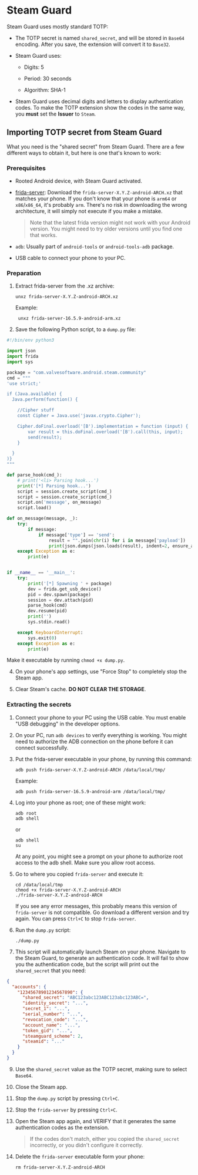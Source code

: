 # Steam Guard

Steam Guard uses mostly standard TOTP:

 - The TOTP secret is named `shared_secret`, and will be stored in `Base64`
   encoding. After you save, the extension will convert it to `Base32`.

 - Steam Guard uses:

     - Digits: 5

     - Period: 30 seconds

     - Algorithm: SHA-1

 - Steam Guard uses decimal digits and letters to display authentication codes. To make
   the TOTP extension show the codes in the same way, you **must** set the **Issuer** to
   `Steam`.


## Importing TOTP secret from Steam Guard

What you need is the "shared secret" from Steam Guard. There are a few different ways to
obtain it, but here is one that's known to work:

### Prerequisites

 - Rooted Android device, with Steam Guard activated.

 - [frida-server](https://github.com/frida/frida/releases): Download the
   `frida-server-X.Y.Z-android-ARCH.xz` that matches your phone. If you don't know that
   your phone is `arm64` or `x86`/`x86_64`, it's probably `arm`. There's no risk in
   downloading the wrong architecture, it will simply not execute if you make a mistake.

   > Note that the latest frida version might not work with your Android version. You might need
   > to try older versions until you find one that works.

 - `adb`: Usually part of `android-tools` or `android-tools-adb` package.

 - USB cable to connect your phone to your PC.


### Preparation

1. Extract frida-server from the .xz archive:

       unxz frida-server-X.Y.Z-android-ARCH.xz

    Example:

        unxz frida-server-16.5.9-android-arm.xz

2. Save the following Python script, to a `dump.py` file:

```python
#!/bin/env python3

import json
import frida
import sys

package = "com.valvesoftware.android.steam.community"
cmd = """
'use strict;'

if (Java.available) {
  Java.perform(function() {

    //Cipher stuff
    const Cipher = Java.use('javax.crypto.Cipher');

    Cipher.doFinal.overload('[B').implementation = function (input) {
        var result = this.doFinal.overload('[B').call(this, input);
        send(result);
    }

  }
)}
"""

def parse_hook(cmd_):
    # print('<li> Parsing hook...')
    print('[*] Parsing hook...')
    script = session.create_script(cmd_)
    script = session.create_script(cmd_)
    script.on('message', on_message)
    script.load()

def on_message(message, _):
    try:
        if message:
            if message['type'] == 'send':
                result = "".join(chr(i) for i in message['payload'])
                print(json.dumps(json.loads(result), indent=2, ensure_ascii=False))
    except Exception as e:
        print(e)


if __name__ == '__main__':
    try:
        print('[*] Spawning ' + package)
        dev = frida.get_usb_device()
        pid = dev.spawn(package)
        session = dev.attach(pid)
        parse_hook(cmd)
        dev.resume(pid)
        print('')
        sys.stdin.read()

    except KeyboardInterrupt:
        sys.exit(0)
    except Exception as e:
        print(e)
```

   Make it executable by running `chmod +x dump.py`.

4. On your phone's app settings, use "Force Stop" to completely stop the Steam app.

5. Clear Steam's cache. **DO NOT CLEAR THE STORAGE**.


### Extracting the secrets

1. Connect your phone to your PC using the USB cable. You must enable "USB debugging" in
   the developer options.
   
2. On your PC, run `adb devices` to verify everything is working. You might need to
   authorize the ADB connection on the phone before it can connect successfully.
   
3. Put the frida-server executable in your phone, by running this command:

       adb push frida-server-X.Y.Z-android-ARCH /data/local/tmp/

   Example:
   
       adb push frida-server-16.5.9-android-arm /data/local/tmp/

4. Log into your phone as root; one of these might work:
   
       adb root
       adb shell

   or
   
       adb shell
       su
   
   At any point, you might see a prompt on your phone to authorize root access to the adb
   shell. Make sure you allow root access.

5. Go to where you copied `frida-server` and execute it:

       cd /data/local/tmp
       chmod +x frida-server-X.Y.Z-android-ARCH
       ./frida-server-X.Y.Z-android-ARCH

    If you see any error messages, this probably means this version of `frida-server` is
    not compatible. Go download a different version and try again. You can press `Ctrl+C`
    to stop `frida-server`.
    
6. Run the `dump.py` script:

       ./dump.py

7. This script will automatically launch Steam on your phone. Navigate to the Steam Guard,
   to generate an authentication code. It will fail to show you the authentication code,
   but the script will print out the `shared_secret` that you need:

```json
{
  "accounts": {
    "12345678901234567890": {
      "shared_secret": "ABC123abc123ABC123abc123ABC=",
      "identity_secret": "...",
      "secret_1": "...",
      "serial_number": "...",
      "revocation_code": "...",
      "account_name": "...",
      "token_gid": "...",
      "steamguard_scheme": 2,
      "steamid": "..."
    }
  }
}
```

9. Use the `shared_secret` value as the TOTP secret, making sure to select `Base64`.

10. Close the Steam app.

11. Stop the `dump.py` script by pressing `Ctrl+C`.

12. Stop the `frida-server` by pressing `Ctrl+C`.

13. Open the Steam app again, and VERIFY that it generates the same authentication codes
    as the extension.
    
    > If the codes don't match, either you copied the `shared_secret` incorrectly, or you
    > didn't configure it correctly.

14. Delete the `frida-server` executable form your phone:
    
        rm frida-server-X.Y.Z-android-ARCH

